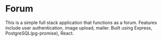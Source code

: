 # Forum

This is a simple full stack application that functions as a forum. Features include user authentication, image upload, mailer. Built using Express, PostgreSQL(pg-promise), React. 
